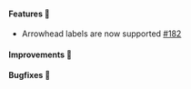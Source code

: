 #### Features 🚀

- Arrowhead labels are now supported [#182](https://github.com/terrastruct/d2/pull/182)

#### Improvements 🔧

#### Bugfixes 🔴
